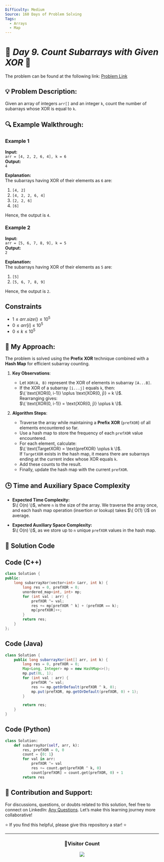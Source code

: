 ```yaml
---
Difficulty: Medium
Source: 160 Days of Problem Solving
Tags:
  - Arrays
  - Map
---
```


# 🚀 _Day 9. Count Subarrays with Given XOR_ 🧠

The problem can be found at the following link: [Problem Link](https://www.geeksforgeeks.org/batch/gfg-160-problems/track/hashing-gfg-160/problem/count-subarray-with-given-xor)

## 💡 **Problem Description:**

Given an array of integers `arr[]` and an integer `k`, count the number of subarrays whose XOR is equal to `k`.

## 🔍 **Example Walkthrough:**

### **Example 1**

**Input:**  
`arr = [4, 2, 2, 6, 4], k = 6`  
**Output:**  
`4`

**Explanation:**  
The subarrays having XOR of their elements as `6` are:

1. `[4, 2]`
2. `[4, 2, 2, 6, 4]`
3. `[2, 2, 6]`
4. `[6]`

Hence, the output is `4`.

### **Example 2**

**Input:**  
`arr = [5, 6, 7, 8, 9], k = 5`  
**Output:**  
`2`

**Explanation:**  
The subarrays having XOR of their elements as `5` are:

1. `[5]`
2. `[5, 6, 7, 8, 9]`

Hence, the output is `2`.

## **Constraints**

- $`1 ≤ arr.size() ≤ 10^5`$
- $`0 ≤ arr[i] ≤ 10^5`$
- $`0 ≤ k ≤ 10^5`$

## 🎯 **My Approach:**

The problem is solved using the **Prefix XOR** technique combined with a **Hash Map** for efficient subarray counting.

1. **Key Observations**:

   - Let `XOR(A, B)` represent the XOR of elements in subarray `[A...B]`.
   - If the XOR of a subarray `[i...j]` equals `k`, then:  
     $\( \text{XOR(0, i-1)} \oplus \text{XOR(0, j)} = k \)$.  
     Rearranging gives:  
     $\( \text{XOR(0, i-1)} = \text{XOR(0, j)} \oplus k \)$.

2. **Algorithm Steps**:
   - Traverse the array while maintaining a **Prefix XOR** (`prefXOR`) of all elements encountered so far.
   - Use a hash map to store the frequency of each `prefXOR` value encountered.
   - For each element, calculate:  
     $\( \text{TargetXOR} = \text{prefXOR} \oplus k \)$.  
     If `TargetXOR` exists in the hash map, it means there are subarrays ending at the current index whose XOR equals `k`.
   - Add these counts to the result.
   - Finally, update the hash map with the current `prefXOR`.

## 🕒 **Time and Auxiliary Space Complexity**

- **Expected Time Complexity:**  
  $\( O(n) \)$, where `n` is the size of the array. We traverse the array once, and each hash map operation (insertion or lookup) takes $\( O(1) \)$ on average.

- **Expected Auxiliary Space Complexity:**  
  $\( O(n) \)$, as we store up to `n` unique `prefXOR` values in the hash map.

## 📝 **Solution Code**

## Code (C++)

```cpp
class Solution {
public:
    long subarrayXor(vector<int> &arr, int k) {
        long res = 0, prefXOR = 0;
        unordered_map<int, int> mp;
        for (int val : arr) {
            prefXOR ^= val;
            res += mp[prefXOR ^ k] + (prefXOR == k);
            mp[prefXOR]++;
        }
        return res;
    }
};

```

## Code (Java)

```java
class Solution {
    public long subarrayXor(int[] arr, int k) {
        long res = 0, prefXOR = 0;
        Map<Long, Integer> mp = new HashMap<>();
        mp.put(0L, 1);
        for (int val : arr) {
            prefXOR ^= val;
            res += mp.getOrDefault(prefXOR ^ k, 0);
            mp.put(prefXOR, mp.getOrDefault(prefXOR, 0) + 1);
        }

        return res;
    }
}
```

## Code (Python)

```python
class Solution:
    def subarrayXor(self, arr, k):
        res, prefXOR = 0, 0
        count = {0: 1}
        for val in arr:
            prefXOR ^= val
            res += count.get(prefXOR ^ k, 0)
            count[prefXOR] = count.get(prefXOR, 0) + 1
        return res
```

## 🎯 **Contribution and Support:**

For discussions, questions, or doubts related to this solution, feel free to connect on LinkedIn: [Any Questions](https://www.linkedin.com/in/patel-hetkumar-sandipbhai-8b110525a/). Let’s make this learning journey more collaborative!

⭐ If you find this helpful, please give this repository a star! ⭐

---

<div align="center">
  <h3><b>📍Visitor Count</b></h3>
</div>

<p align="center">
  <img src="https://profile-counter.glitch.me/Hunterdii/count.svg" />
</p>
